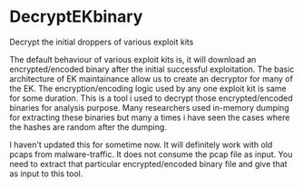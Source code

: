 # DecryptEKbinary
Decrypt the initial droppers of various exploit kits

The default behaviour of various exploit kits is, it will download an encrypted/encoded binary after the initial successful exploitation.
The basic architecture of EK maintainance allow us to create an decryptor for many of the EK. The encryption/encoding logic used by any 
one exploit kit is same for some duration. This is a tool i used to decrypt those encrypted/encoded binaries for analysis purpose. Many 
researchers used in-memory dumping for extracting these binaries but many a times i have seen the cases where the hashes are random 
after the dumping. 

I haven't updated this for sometime now. It will definitely work with old pcaps from malware-traffic. It does not consume the pcap file 
as input. You need to extract that particular encrypted/encoded binary file and give that as input to this tool.
